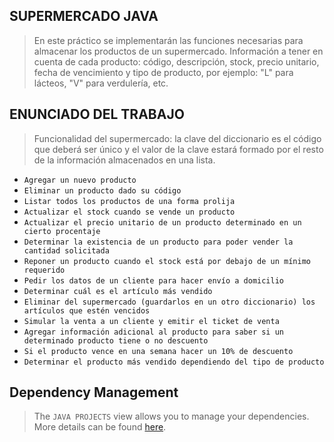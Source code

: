 ## SUPERMERCADO JAVA 

>En este práctico se implementarán las funciones necesarias para almacenar los productos de un
supermercado. Información a tener en cuenta de cada producto: código, descripción, stock, precio
unitario, fecha de vencimiento y tipo de producto, por ejemplo: "L" para lácteos, "V" para
verdulería, etc.

## ENUNCIADO DEL TRABAJO

>Funcionalidad del supermercado: la clave del diccionario es el código que deberá ser único
y el valor de la clave estará formado por el resto de la información almacenados en una lista.
- `Agregar un nuevo producto`
- `Eliminar un producto dado su código`
- `Listar todos los productos de una forma prolija`
- `Actualizar el stock cuando se vende un producto`
- `Actualizar el precio unitario de un producto determinado en un cierto procentaje`
- `Determinar la existencia de un producto para poder vender la cantidad solicitada`
- `Reponer un producto cuando el stock está por debajo de un mínimo requerido`
- `Pedir los datos de un cliente para hacer envío a domicilio`
- `Determinar cuál es el artículo más vendido`
- `Eliminar del supermercado (guardarlos en un otro diccionario) los artículos que estén vencidos`
- `Simular la venta a un cliente y emitir el ticket de venta`
- `Agregar información adicional al producto para saber si un determinado producto tiene o no descuento`
- `Si el producto vence en una semana hacer un 10% de descuento`
- `Determinar el producto más vendido dependiendo del tipo de producto`

## Dependency Management

>The `JAVA PROJECTS` view allows you to manage your dependencies. More details can be found [here](https://github.com/microsoft/vscode-java-dependency#manage-dependencies).
